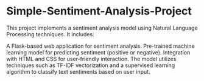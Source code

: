 # Simple-Sentiment-Analysis-Project

This project implements a sentiment analysis model using Natural Language Processing techniques. It includes:

  A Flask-based web application for sentiment analysis.
  Pre-trained machine learning model for predicting sentiment (positive or negative).
  Integration with HTML and CSS for user-friendly interaction.
The model utilizes techniques such as TF-IDF vectorization and a supervised learning algorithm to classify text sentiments based on user input.
